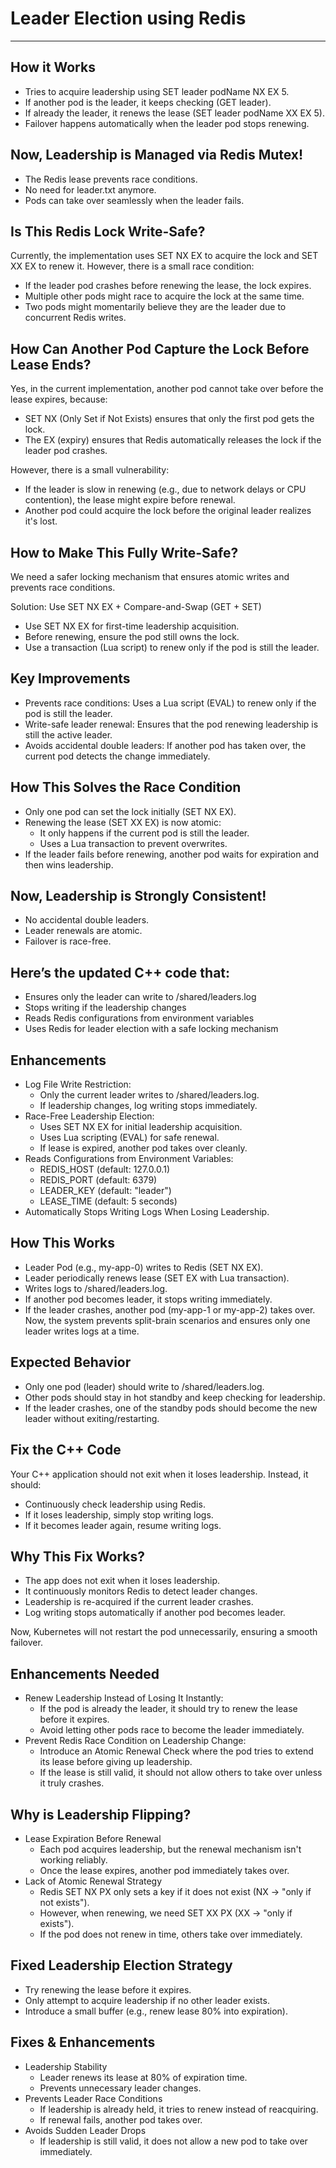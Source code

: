 # Leader Election using Redis
---

## How it Works
- Tries to acquire leadership using SET leader podName NX EX 5.
- If another pod is the leader, it keeps checking (GET leader).
- If already the leader, it renews the lease (SET leader podName XX EX 5).
- Failover happens automatically when the leader pod stops renewing.

## Now, Leadership is Managed via Redis Mutex!
- The Redis lease prevents race conditions.
- No need for leader.txt anymore.
- Pods can take over seamlessly when the leader fails.

## Is This Redis Lock Write-Safe?
Currently, the implementation uses SET NX EX to acquire the lock and SET XX EX to renew it. However, there is a small race condition:
- If the leader pod crashes before renewing the lease, the lock expires.
- Multiple other pods might race to acquire the lock at the same time.
- Two pods might momentarily believe they are the leader due to concurrent Redis writes.

## How Can Another Pod Capture the Lock Before Lease Ends?
Yes, in the current implementation, another pod cannot take over before the lease expires, because:

- SET NX (Only Set if Not Exists) ensures that only the first pod gets the lock.
- The EX (expiry) ensures that Redis automatically releases the lock if the leader pod crashes.

However, there is a small vulnerability:

- If the leader is slow in renewing (e.g., due to network delays or CPU contention), the lease might expire before renewal.
- Another pod could acquire the lock before the original leader realizes it's lost.

## How to Make This Fully Write-Safe?
We need a safer locking mechanism that ensures atomic writes and prevents race conditions.

Solution: Use SET NX EX + Compare-and-Swap (GET + SET)

- Use SET NX EX for first-time leadership acquisition.
- Before renewing, ensure the pod still owns the lock.
- Use a transaction (Lua script) to renew only if the pod is still the leader.

## Key Improvements
- Prevents race conditions: Uses a Lua script (EVAL) to renew only if the pod is still the leader.
- Write-safe leader renewal: Ensures that the pod renewing leadership is still the active leader.
- Avoids accidental double leaders: If another pod has taken over, the current pod detects the change immediately.

## How This Solves the Race Condition
- Only one pod can set the lock initially (SET NX EX).
- Renewing the lease (SET XX EX) is now atomic:
  - It only happens if the current pod is still the leader.
  - Uses a Lua transaction to prevent overwrites.
- If the leader fails before renewing, another pod waits for expiration and then wins leadership.

## Now, Leadership is Strongly Consistent!
- No accidental double leaders.
- Leader renewals are atomic.
- Failover is race-free.

## Here’s the updated C++ code that:
- Ensures only the leader can write to /shared/leaders.log
- Stops writing if the leadership changes
- Reads Redis configurations from environment variables
- Uses Redis for leader election with a safe locking mechanism

## Enhancements
- Log File Write Restriction:
  - Only the current leader writes to /shared/leaders.log.
  - If leadership changes, log writing stops immediately.
- Race-Free Leadership Election:
  - Uses SET NX EX for initial leadership acquisition.
  - Uses Lua scripting (EVAL) for safe renewal.
  - If lease is expired, another pod takes over cleanly.
- Reads Configurations from Environment Variables:
  - REDIS_HOST (default: 127.0.0.1)
  - REDIS_PORT (default: 6379)
  - LEADER_KEY (default: "leader")
  - LEASE_TIME (default: 5 seconds)
- Automatically Stops Writing Logs When Losing Leadership.

## How This Works
- Leader Pod (e.g., my-app-0) writes to Redis (SET NX EX).
- Leader periodically renews lease (SET EX with Lua transaction).
- Writes logs to /shared/leaders.log.
- If another pod becomes leader, it stops writing immediately.
- If the leader crashes, another pod (my-app-1 or my-app-2) takes over.
Now, the system prevents split-brain scenarios and ensures only one leader writes logs at a time.

## Expected Behavior
- Only one pod (leader) should write to /shared/leaders.log.
- Other pods should stay in hot standby and keep checking for leadership.
- If the leader crashes, one of the standby pods should become the new leader without exiting/restarting.

## Fix the C++ Code
Your C++ application should not exit when it loses leadership. Instead, it should:
- Continuously check leadership using Redis.
- If it loses leadership, simply stop writing logs.
- If it becomes leader again, resume writing logs.

## Why This Fix Works?
- The app does not exit when it loses leadership.
- It continuously monitors Redis to detect leader changes.
- Leadership is re-acquired if the current leader crashes.
- Log writing stops automatically if another pod becomes leader.

Now, Kubernetes will not restart the pod unnecessarily, ensuring a smooth failover.

## Enhancements Needed
- Renew Leadership Instead of Losing It Instantly:
  - If the pod is already the leader, it should try to renew the lease before it expires.
  - Avoid letting other pods race to become the leader immediately.
- Prevent Redis Race Condition on Leadership Change:
  - Introduce an Atomic Renewal Check where the pod tries to extend its lease before giving up leadership.
  - If the lease is still valid, it should not allow others to take over unless it truly crashes.

## Why is Leadership Flipping?
- Lease Expiration Before Renewal
  - Each pod acquires leadership, but the renewal mechanism isn't working reliably.
  - Once the lease expires, another pod immediately takes over.
- Lack of Atomic Renewal Strategy
  - Redis SET NX PX only sets a key if it does not exist (NX → "only if not exists").
  - However, when renewing, we need SET XX PX (XX → "only if exists").
  - If the pod does not renew in time, others take over immediately.

## Fixed Leadership Election Strategy
- Try renewing the lease before it expires.
- Only attempt to acquire leadership if no other leader exists.
- Introduce a small buffer (e.g., renew lease 80% into expiration).

## Fixes & Enhancements
- Leadership Stability
  - Leader renews its lease at 80% of expiration time.
  - Prevents unnecessary leader changes.
- Prevents Leader Race Conditions
  - If leadership is already held, it tries to renew instead of reacquiring.
  - If renewal fails, another pod takes over.
- Avoids Sudden Leader Drops
  - If leadership is still valid, it does not allow a new pod to take over immediately.

